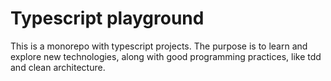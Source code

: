 # Typescript playground

This is a monorepo with typescript projects. The purpose is to learn and explore new technologies, along with good programming practices, like tdd and clean architecture.
